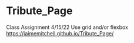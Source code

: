# Tribute_Page
Class Assignment 4/15/22 Use grid and/or flexbox
https://jaimemitchell.github.io/Tribute_Page/
